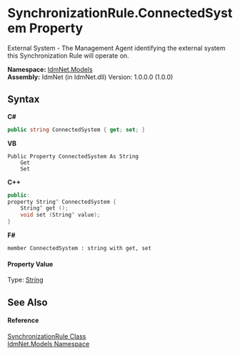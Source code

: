 # SynchronizationRule.ConnectedSystem Property 
 

External System - The Management Agent identifying the external system this Synchronization Rule will operate on.

**Namespace:**&nbsp;<a href="N_IdmNet_Models">IdmNet.Models</a><br />**Assembly:**&nbsp;IdmNet (in IdmNet.dll) Version: 1.0.0.0 (1.0.0)

## Syntax

**C#**<br />
``` C#
public string ConnectedSystem { get; set; }
```

**VB**<br />
``` VB
Public Property ConnectedSystem As String
	Get
	Set
```

**C++**<br />
``` C++
public:
property String^ ConnectedSystem {
	String^ get ();
	void set (String^ value);
}
```

**F#**<br />
``` F#
member ConnectedSystem : string with get, set

```


#### Property Value
Type: <a href="http://msdn2.microsoft.com/en-us/library/s1wwdcbf" target="_blank">String</a>

## See Also


#### Reference
<a href="T_IdmNet_Models_SynchronizationRule">SynchronizationRule Class</a><br /><a href="N_IdmNet_Models">IdmNet.Models Namespace</a><br />
